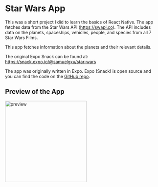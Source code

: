 # Star Wars App

This was a short project I did to learn the basics of React Native. The app fetches data from the Star Wars API (https://swapi.co). The API includes data on the planets, spaceships, vehicles, people, and species from all 7 Star Wars Films. 

This app fetches information about the planets and their relevant details. 

The original Expo Snack can be found at: https://snack.expo.io/@samuelgxu/star-wars

The app was originally written in Expo. Expo (Snack) is open source and you can find the code on the [GitHub repo](https://github.com/expo/snack-web).


##  Preview of the App
<img width="266" alt="preview" src="https://user-images.githubusercontent.com/31573030/50502617-92c36b80-0a9b-11e9-8c61-ad3bbf970687.png">
